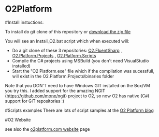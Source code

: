 # O2Platform 

#Install instuctions:

To install do git clone of this repository or [download the zip file](https://github.com/o2platform/O2_Install/zipball/master)

You will see an Install_O2.bat script which when executed will:

* Do a git clone of these 3 repositories: [O2.FluentSharp](https://github.com/o2platform/O2.FluentSharp) , [O2.Platform.Projects](https://github.com/o2platform/O2.Platform.Projects) , [O2.Platform.Scripts](https://github.com/o2platform/O2.Platform.Scripts)
* Compile the C# projects using MSBuild (you don't need VisualStudio installed)
* Start the "O2 Platform.exe" file which if the compilation was sucessfull, will exist in the O2.Platform.Projects\binaries folder

Note that you DON'T need to have Windows GIT installed on the Box/VM you try this. I added support for the amazing NGIT (https://github.com/mono/ngit) project to O2, so now O2 has native (C#) support for GIT repositories :)

#Scripts examples
There are lots of script samples at the [O2 Platform blog](http://o2platform.wordpress.com)

#O2 Website

see also the [o2platform.com website](http://o2platform.com) page